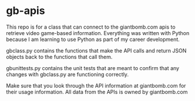 # gb-apis
This repo is for a class that can connect to the giantbomb.com apis to retrieve video game-based information.
Everything was written with Python because I am learning to use Python as part of my career development.  

gbclass.py contains the functions that make the API calls and return JSON objects back to the functions that call them.

gbunittests.py contains the unit tests that are meant to confirm that any changes with gbclass.py are functioning correctly.

Make sure that you look through the API information at giantbomb.com for their usage information.  All data from the APIs is
owned by giantbomb.com

